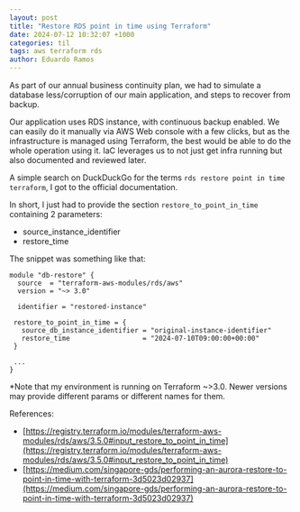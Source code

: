 ```yaml
---
layout: post
title: "Restore RDS point in time using Terraform"
date: 2024-07-12 10:32:07 +1000
categories: til
tags: aws terraform rds
author: Eduardo Ramos
---
```

As part of our annual business continuity plan, we had to simulate a database less/corruption of our
main application, and steps to recover from backup.

Our application uses RDS instance, with continuous backup enabled. We can easily do it manually via AWS Web console
with a few clicks, but as the infrastructure is managed using Terraform, the best would be able to do the whole
operation using it. IaC leverages us to not just get infra running but also documented and reviewed later.

A simple search on DuckDuckGo for the terms `rds restore point in time terraform`, I got to the official documentation.

In short, I just had to provide the section `restore_to_point_in_time` containing 2 parameters:
* source_instance_identifier
* restore_time

The snippet was something like that:
```
module "db-restore" {
  source  = "terraform-aws-modules/rds/aws"
  version = "~> 3.0"

  identifier = "restored-instance"

 restore_to_point_in_time = {
   source_db_instance_identifier = "original-instance-identifier"
   restore_time                  = "2024-07-10T09:00:00+00:00"
 }

 ...
}
```

*Note that my environment is running on Terraform ~>3.0. Newer versions may provide different params
or different names for them.

References:
* [https://registry.terraform.io/modules/terraform-aws-modules/rds/aws/3.5.0#input_restore_to_point_in_time](https://registry.terraform.io/modules/terraform-aws-modules/rds/aws/3.5.0#input_restore_to_point_in_time)
* [https://medium.com/singapore-gds/performing-an-aurora-restore-to-point-in-time-with-terraform-3d5023d02937](https://medium.com/singapore-gds/performing-an-aurora-restore-to-point-in-time-with-terraform-3d5023d02937)
